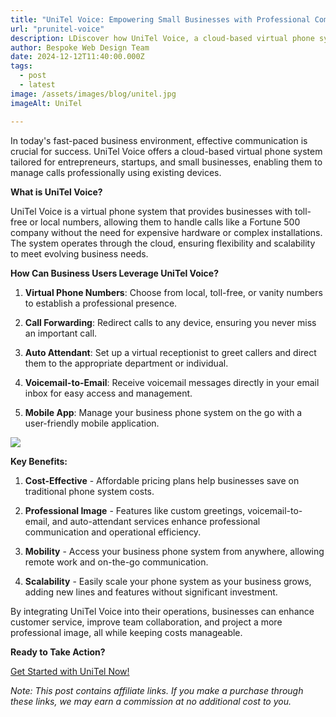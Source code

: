 ```yaml
---
title: "UniTel Voice: Empowering Small Businesses with Professional Communication"
url: "prunitel-voice"
description: LDiscover how UniTel Voice, a cloud-based virtual phone system, helps small businesses enhance communication with features like virtual numbers, call forwarding, voicemail-to-email, and more. Improve customer service and project a professional image today!
author: Bespoke Web Design Team
date: 2024-12-12T11:40:00.000Z
tags:
  - post
  - latest
image: /assets/images/blog/unitel.jpg
imageAlt: UniTel

---
```

In today's fast-paced business environment, effective communication is crucial for success. UniTel Voice offers a cloud-based virtual phone system tailored for entrepreneurs, startups, and small businesses, enabling them to manage calls professionally using existing devices.


**What is UniTel Voice?**

UniTel Voice is a virtual phone system that provides businesses with toll-free or local numbers, allowing them to handle calls like a Fortune 500 company without the need for expensive hardware or complex installations. The system operates through the cloud, ensuring flexibility and scalability to meet evolving business needs.

**How Can Business Users Leverage UniTel Voice?**

1. **Virtual Phone Numbers**: Choose from local, toll-free, or vanity numbers to establish a professional presence. 

2. **Call Forwarding**: Redirect calls to any device, ensuring you never miss an important call.

3. **Auto Attendant**: Set up a virtual receptionist to greet callers and direct them to the appropriate department or individual. 

4. **Voicemail-to-Email**: Receive voicemail messages directly in your email inbox for easy access and management.

5. **Mobile App**: Manage your business phone system on the go with a user-friendly mobile application.

<img src="/assets/images/blog/unitel-features.webp" />

**Key Benefits:**

1. **Cost-Effective** - Affordable pricing plans help businesses save on traditional phone system costs.

2. **Professional Image** - Features like custom greetings, voicemail-to-email, and auto-attendant services enhance professional communication and operational efficiency.

3. **Mobility** - Access your business phone system from anywhere, allowing remote work and on-the-go communication.

4. **Scalability** - Easily scale your phone system as your business grows, adding new lines and features without significant investment.

By integrating UniTel Voice into their operations, businesses can enhance customer service, improve team collaboration, and project a more professional image, all while keeping costs manageable.

**Ready to Take Action?**

<a href="https://unitelvoice.partnerlinks.io/bespokewebdesign" targer="_blank">Get Started with UniTel Now!</a>

*Note: This post contains affiliate links. If you make a purchase through these links, we may earn a commission at no additional cost to you.*